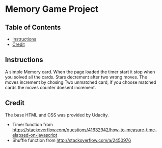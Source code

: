 


# Memory Game Project

## Table of Contents
* [Instructions](#instructions)
* [Credit](#credit)

## Instructions
A simple Memory card. When the page loaded the timer start it stop when you solved all the cards. Stars decrement after two wrong moves. The moves increment by chosing Two unmatched card, if you choose matched cards the moves counter doesent increment. 


## Credit 
The base HTML and CSS  was provided by Udacity. 
- Timer function from https://stackoverflow.com/questions/41632942/how-to-measure-time-elapsed-on-javascript
- Shuffle function from http://stackoverflow.com/a/2450976
